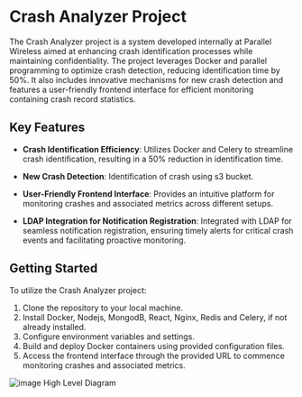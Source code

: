 # Crash Analyzer Project

The Crash Analyzer project is a system developed internally at Parallel Wireless aimed at enhancing crash identification processes while maintaining confidentiality. The project leverages Docker and parallel programming to optimize crash detection, reducing identification time by 50%. It also includes innovative mechanisms for new crash detection and features a user-friendly frontend interface for efficient monitoring containing crash record statistics.

## Key Features

- **Crash Identification Efficiency**: Utilizes Docker and Celery to streamline crash identification, resulting in a 50% reduction in identification time.

- **New Crash Detection**: Identification of crash using s3 bucket.

- **User-Friendly Frontend Interface**: Provides an intuitive platform for monitoring crashes and associated metrics across different setups.

- **LDAP Integration for Notification Registration**: Integrated with LDAP for seamless notification registration, ensuring timely alerts for critical crash events and facilitating proactive monitoring.

## Getting Started

To utilize the Crash Analyzer project:

1. Clone the repository to your local machine.
2. Install Docker, Nodejs, MongodB, React, Nginx, Redis and Celery, if not already installed.
3. Configure environment variables and settings.
4. Build and deploy Docker containers using provided configuration files.
5. Access the frontend interface through the provided URL to commence monitoring crashes and associated metrics.


![image](https://github.com/snanadi/crash_detection/assets/159690874/eb8687ad-6824-42d5-8952-3d191c01f17f)
High Level Diagram

